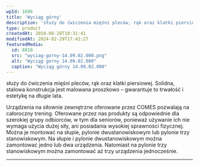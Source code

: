 ```yaml
---
wpId: 1696
title: 'Wyciąg górny'
description: 'służy do ćwiczenia mięśni pleców, rąk oraz klatki piersiowej. Solidna, stalowa konstrukcja jest malowana proszkowo – gwarantuje to trwałość i estetykę na długie lata. Urządzenia na siłownie zewnętrzne oferowane przez COMES pozwalają na całoroczny trening. Oferowane przez nas produkty są odpowiednie dla szerokiej grupy odbiorców, w tym dla seniorów, ponieważ używanie ich nie wymaga użycia ...'
type: product
createdAt: 2018-08-28T10:31:41
modifiedAt: 2024-02-29T17:42:27
featuredMedia:
  id: 8810
  src: "wyciag-gorny-14.09.02.000.png"
  alt: "Wyciąg górny 14.09.02.000"
  caption: "Wyciąg górny 14.09.02.000"
---
```



służy do ćwiczenia mięśni pleców, rąk oraz klatki piersiowej. Solidna, stalowa konstrukcja jest malowana proszkowo – gwarantuje to trwałość i estetykę na długie lata.

Urządzenia na siłownie zewnętrzne oferowane przez COMES pozwalają na całoroczny trening. Oferowane przez nas produkty są odpowiednie dla szerokiej grupy odbiorców, w tym dla seniorów, ponieważ używanie ich nie wymaga użycia dużej siły, ani posiadania wysokiej sprawności fizycznej. Można je montować na słupie, pylonie dwustanowiskowym lub pylonie trzy stanowiskowym. Na słupie i pylonie dwustanowiskowym można zamontować jedno lub dwa urządzenia. Natomiast na pylonie trzy stanowiskowym można zamontować aż trzy urządzenia jednocześnie.

* * *